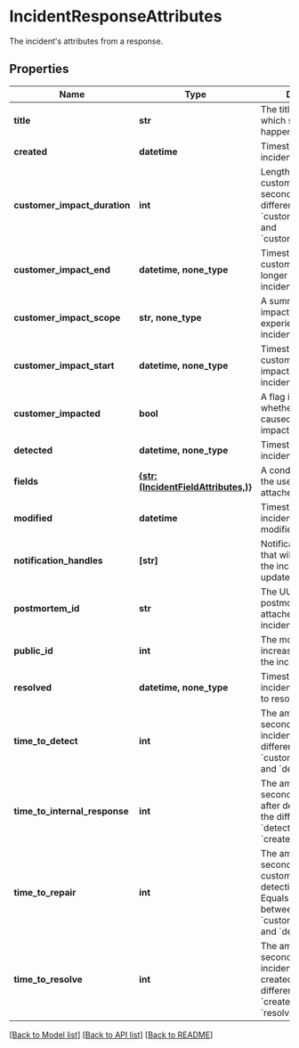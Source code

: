 # IncidentResponseAttributes

The incident's attributes from a response.

## Properties
Name | Type | Description | Notes
------------ | ------------- | ------------- | -------------
**title** | **str** | The title of the incident, which summarizes what happened. | 
**created** | **datetime** | Timestamp when the incident was created. | [optional] [readonly] 
**customer_impact_duration** | **int** | Length of the incident&#39;s customer impact in seconds. Equals the difference between &#x60;customer_impact_start&#x60; and &#x60;customer_impact_end&#x60;. | [optional] [readonly] 
**customer_impact_end** | **datetime, none_type** | Timestamp when customers were no longer impacted by the incident. | [optional] 
**customer_impact_scope** | **str, none_type** | A summary of the impact customers experienced during the incident. | [optional] 
**customer_impact_start** | **datetime, none_type** | Timestamp when customers began being impacted by the incident. | [optional] 
**customer_impacted** | **bool** | A flag indicating whether the incident caused customer impact. | [optional] 
**detected** | **datetime, none_type** | Timestamp when the incident was detected. | [optional] 
**fields** | [**{str: (IncidentFieldAttributes,)}**](IncidentFieldAttributes.md) | A condensed view of the user-defined fields attached to incidents. | [optional] 
**modified** | **datetime** | Timestamp when the incident was last modified. | [optional] [readonly] 
**notification_handles** | **[str]** | Notification handles that will be notified of the incident during update. | [optional] 
**postmortem_id** | **str** | The UUID of the postmortem object attached to the incident. | [optional] 
**public_id** | **int** | The monotonically increasing integer ID for the incident. | [optional] 
**resolved** | **datetime, none_type** | Timestamp when the incident&#39;s state was set to resolved. | [optional] 
**time_to_detect** | **int** | The amount of time in seconds to detect the incident. Equals the difference between &#x60;customer_impact_start&#x60; and &#x60;detected&#x60;. | [optional] [readonly] 
**time_to_internal_response** | **int** | The amount of time in seconds to call incident after detection. Equals the difference of &#x60;detected&#x60; and &#x60;created&#x60;. | [optional] [readonly] 
**time_to_repair** | **int** | The amount of time in seconds to resolve customer impact after detecting the issue. Equals the difference between &#x60;customer_impact_end&#x60; and &#x60;detected&#x60;. | [optional] [readonly] 
**time_to_resolve** | **int** | The amount of time in seconds to resolve the incident after it was created. Equals the difference between &#x60;created&#x60; and &#x60;resolved&#x60;. | [optional] [readonly] 

[[Back to Model list]](README.md#documentation-for-models) [[Back to API list]](README.md#documentation-for-api-endpoints) [[Back to README]](README.md)


